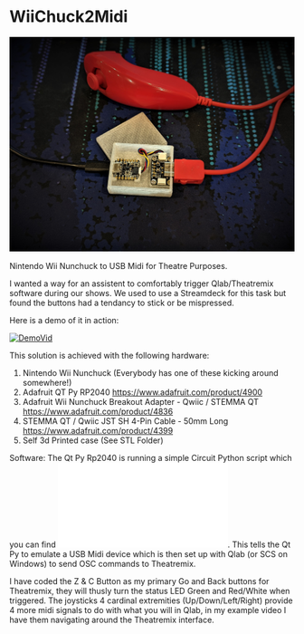 # WiiChuck2Midi
![WiiChuck2Midi](/images/Wiichuck.jpg)



 Nintendo Wii Nunchuck to USB Midi for Theatre Purposes.
 
I wanted a way for an assistent to comfortably trigger Qlab/Theatremix software during our shows. We used to use a Streamdeck for this task but found the buttons had a tendancy to stick or be mispressed.

Here is a demo of it in action:

[![DemoVid](https://img.youtube.com/vi/ySVVfcEn-9I/0.jpg)](https://www.youtube.com/watch?v=ySVVfcEn-9I)

This solution is achieved with the following hardware:

1. Nintendo Wii Nunchuck (Everybody has one of these kicking around somewhere!)
2. Adafruit QT Py RP2040 https://www.adafruit.com/product/4900
3. Adafruit Wii Nunchuck Breakout Adapter - Qwiic / STEMMA QT https://www.adafruit.com/product/4836
4. STEMMA QT / Qwiic JST SH 4-Pin Cable - 50mm Long https://www.adafruit.com/product/4399
5. Self 3d Printed case (See STL Folder)

Software:
The Qt Py Rp2040 is running a simple Circuit Python script which you can find ![here](/code.py).
This tells the Qt Py to emulate a USB Midi device which is then set up with Qlab (or SCS on Windows) to send OSC commands to Theatremix.

I have coded the Z & C Button as my primary Go and Back buttons for Theatremix, they will thusly turn the status LED Green and Red/White when triggered.
The joysticks 4 cardinal extremities (Up/Down/Left/Right) provide 4 more midi signals to do with what you will in Qlab, in my example video I have them navigating around the Theatremix interface.
